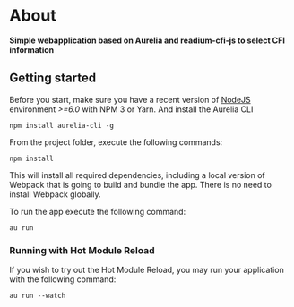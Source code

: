 # About

**Simple webapplication based on Aurelia and readium-cfi-js to select CFI information**


## Getting started

Before you start, make sure you have a recent version of [NodeJS](http://nodejs.org/) environment *>=6.0* with NPM 3 or Yarn.
And install the Aurelia CLI

```shell
npm install aurelia-cli -g
```

From the project folder, execute the following commands:

```shell
npm install
```

This will install all required dependencies, including a local version of Webpack that is going to
build and bundle the app. There is no need to install Webpack globally. 

To run the app execute the following command:

```shell
au run
```

### Running with Hot Module Reload

If you wish to try out the Hot Module Reload, you may run your application with the following command:

```shell
au run --watch
```


